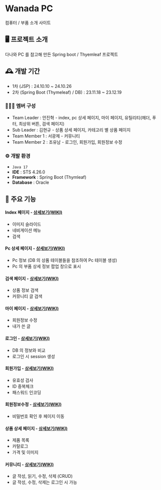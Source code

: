 # Wanada PC
컴퓨터 / 부품 소개 사이트


## 🖥️ 프로젝트 소개
다나와 PC 를 참고해 만든 Spring boot / Thyemleaf 프로젝트


## 🕰️ 개발 기간
* 1차 (JSP) : 24.10.10 ~ 24.10.26
* 2차 (Spring Boot (Thymeleaf) / DB) : 23.11.18 ~ 23.12.19


### 🧑‍🤝‍🧑 멤버 구성
 - Team Leader : 안진혁 - index, pc 상세 페이지, 마이 페이지, 유틸리티(헤더, 푸터, 최상위 버튼, 검색 페이지)
 - Sub Leader : 김현규 - 상품 상세 페이지, 카테고리 별 상품 페이지
 - Team Member 1 : 서광제 - 커뮤니티
 - Team Member 2 : 조유남 - 로그인, 회원가입, 회원정보 수정


### ⚙️ 개발 환경
 - `Java 17`
 - **IDE** : STS 4.26.0
 - **Framework** : Spring Boot (Thymleaf)
 - **Database** : Oracle


## 📌 주요 기능
#### Index 페이지 - <a href="">상세보기(WIKI)</a>
 - 이미지 슬라이드
 - 네비게이션 메뉴
 - 검색
#### Pc 상세 페이지 - <a href="">상세보기(WIKI)</a>
 - Pc 정보 (DB 의 상품 테이블들을 참조하여 Pc 테이블 생성)
 - Pc 의 부품 상세 정보 팝업 창으로 표시
#### 검색 페이지 - <a href="">상세보기(WIKI)</a>
 - 상품 정보 검색
 - 커뮤니티 글 검색
#### 마이 페이지 - <a href="">상세보기(WIKI)</a>
 - 회원정보 수정
 - 내가 쓴 글

#### 로그인 - <a href="">상세보기(WIKI)</a>
 - DB 의 정보와 비교
 - 로그인 시 session 생성
#### 회원가입 - <a href="">상세보기(WIKI)</a>
 - 유효성 검사
 - ID 중복체크
 - 패스워드 인코딩
#### 회원정보수정 - <a href="">상세보기(WIKI)</a>
 - 비밀번호 확인 후 페이지 이동

#### 상품 상세 페이지 - <a href="">상세보기(WIKI)</a>
 - 제품 목록
 - 카탈로그
 - 가격 및 이미지

#### 커뮤니티 - <a href="">상세보기(WIKI)</a>
 - 글 작성, 읽기, 수정, 삭제 (CRUD)
 - 글 작성, 수정, 삭제는 로그인 시 가능
